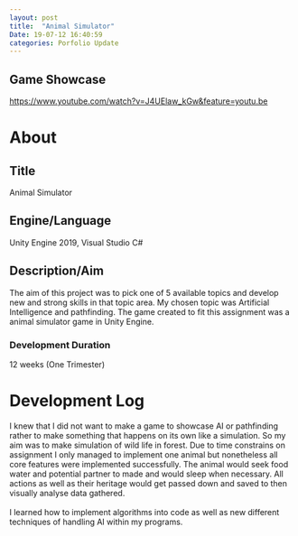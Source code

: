 ```yaml
---
layout: post
title:  "Animal Simulator"
Date: 19-07-12 16:40:59 
categories: Porfolio Update
---
```


<p><h2><b>Game Showcase</b></h2></p>
<p><a href="https://www.youtube.com/watch?v=J4UElaw_kGw&feature=youtu.be">https://www.youtube.com/watch?v=J4UElaw_kGw&feature=youtu.be</a></p>
<p>
<h1><b>About</b></h1>
<h2><b>Title</b></h2>
Animal Simulator
<h2><b>Engine/Language</b></h2>
Unity Engine 2019, Visual Studio C#
<h2><b> Description/Aim</b></h2>
The aim of this project was to pick one of 5 available topics and develop new and strong skills in that topic area. My chosen topic was Artificial Intelligence and pathfinding. The game created to fit this assignment was a animal simulator game in Unity Engine.
<h3>Development Duration</h3>
12 weeks (One Trimester)
<h1><b>Development Log</b></h1>
I knew that I did not want to make a game to showcase AI or pathfinding rather to make something that happens on its own like a simulation. So my aim was to make simulation of wild life in forest.
Due to time constrains on assignment I only managed to implement one animal but nonetheless all core features were implemented successfully.
The animal would seek food water and potential partner to made and would sleep when necessary.
All actions as well as their heritage would get passed down and saved to then visually analyse data gathered. 
<br></br>
I learned how to implement algorithms into code as well as new different techniques of handling AI within my programs. 

</p>

<br></br>
<p>
